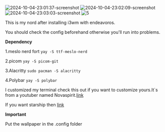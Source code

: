 ![2024-10-04-23:01:37-screenshot](https://github.com/user-attachments/assets/5b9c26ed-73eb-4a63-aead-cf5a98161a35)
![2024-10-04-23:02:09-screenshot](https://github.com/user-attachments/assets/faf34208-55a2-493f-b98b-61eebfa1f1fd)
![2024-10-04-23:03:03-screenshot](https://github.com/user-attachments/assets/58aab465-49b5-41d3-a902-b54671151c03)
![5](https://github.com/user-attachments/assets/46cd00eb-fce5-4ba2-8819-da52142059e5)



This is my nord after installing i3wm with endeavoros.

You should check the config beforehand otherwise you'll run into problems.


**Dependency**

1.meslo nerd fort
 `yay -S ttf-meslo-nerd`

2.picom
 `yay -S picom-git`

3.Alacritty
 `sudo pacman -S alacritty`

4.Polybar
 `yay -S polybar`

I customized my terminal check this out if you want to customize yours.It`s from a youtuber named Novaspirit.[link](https://github.com/novaspirit/pimpyourterm)

If you want starship then [link](https://starship.rs/)

**Important**

Put the wallpaper in the .config folder

